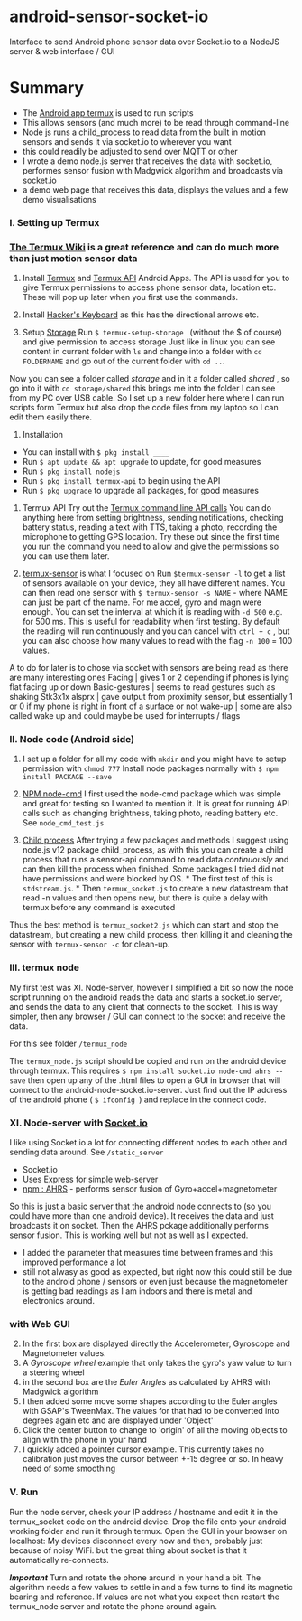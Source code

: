 # android-sensor-socket-io

Interface to send Android phone sensor data over Socket.io to a NodeJS server &amp; web interface / GUI

# Summary

  * The [Android app termux](https://termux.com/) is used to run scripts 
  * This allows sensors (and much more) to be read through command-line 
  * Node js runs a child_process to read data from the built in motion sensors and sends it via socket.io to wherever you want
  * this could readily be adjusted to send over MQTT or other
  * I wrote a demo node.js server that receives the data with socket.io, performes sensor fusion with Madgwick algorithm and broadcasts via socket.io
  * a demo web page that receives this data, displays the values and a few demo visualisations


### I. Setting up Termux

  ### [The Termux Wiki](https://wiki.termux.com/wiki/Main_Page) is a great reference and can do much more than just motion sensor data

  1. Install [Termux](https://play.google.com/store/apps/details?id=com.termux) and [Termux API](https://play.google.com/store/apps/details?id=com.termux.api) Android Apps. The API is used for you to give Termux permissions to access phone sensor data, location etc. These will pop up later when you first use the commands.
  
  1. Install [Hacker's Keyboard](https://play.google.com/store/apps/details?id=org.pocketworkstation.pckeyboard) as this has the directional arrows etc. 

  1. Setup [Storage](https://wiki.termux.com/wiki/Internal_and_external_storage)
  Run `$ termux-setup-storage ` (without the $ of course) and give permission to access storage
  Just like in linux you can see content in current folder with `ls` and change into a folder with `cd FOLDERNAME` and go out of the current folder with `cd ..`.

  Now you can see a folder called *storage* and in it a folder called *shared* , so go into it with `cd storage/shared` this brings me into the folder I can see from my PC over USB cable. So I set up a new folder here where I can run scripts form Termux but also drop the code files from my laptop so I can edit them easily there.

  1. Installation
   * You can install with `$ pkg install ____`
   * Run `$ apt update && apt upgrade` to update, for good measures
   * Run `$ pkg install nodejs` 
   * Run `$ pkg install termux-api` to begin using the API
   * Run `$ pkg upgrade` to upgrade all packages, for good measures

   1. Termux API
   Try out the [Termux command line API calls](https://wiki.termux.com/wiki/Termux:API)
   You can do anything here from setting brightness, sending notifications, checking battery status, reading a text with TTS, taking a photo, recording the microphone to getting GPS location. Try these out since the first time you run the command you need to allow and give the permissions so you can use them later.

   1. [termux-sensor](https://wiki.termux.com/wiki/Termux-sensor) is what I focused on
   Run `$termux-sensor -l` to get a list of sensors available on your device, they all have different names.
   You can then read one sensor with `$ termux-sensor -s NAME` - where NAME can just be part of the name. For me accel, gyro and magn were enough.
   You can set the interval at which it is reading with `-d 500` e.g. for 500 ms. This is useful for readability when first testing.
   By default the reading will run continuously and you can cancel with `ctrl + c` , but you can also choose how many values to read with the flag `-n 100` = 100 values.

   A to do for later is to chose via socket with sensors are being read as there are many interesting ones
   Facing | gives 1 or 2 depending if phones is lying flat facing up or down
   Basic-gestures | seems to read gestures such as shaking
   Stk3x1x alsprx | gave output from proximity sensor, but essentially 1 or 0 if my phone is right in front of a surface or not
   wake-up | some are also called wake up and could maybe be used for interrupts / flags

### II. Node code (Android side)
   
   1. I set up a folder for all my code with `mkdir` and you might have to setup permission with `chmod 777`
   Install node packages normally with `$ npm install PACKAGE --save`

   1. [NPM node-cmd](https://www.npmjs.com/package/node-cmd)
   I first used the node-cmd package which was simple and great for testing so I wanted to mention it. It is great for running API calls such as changing brightness, taking photo, reading battery etc.  
   See `node_cmd_test.js`

   1. [Child process](https://nodejs.org/api/child_process.html)
   After trying a few packages and methods I suggest using node.js v12 package child_process, as with this you can create a child process that runs a sensor-api command to read data *continuously* and can then kill the process when finished. Some packages I tried did not have permissions and were blocked by OS.
    * The first test of this is `stdstream.js`. 
    * Then `termux_socket.js` to create a new datastream that read -n values and then opens new, but there is quite a delay with termux before any command is executed
   
   Thus the best method is `termux_socket2.js` which can start and stop the datastream, but creating a new child process, then killing it and cleaning the sensor with `termux-sensor -c` for clean-up.

### III. termux node

 My first test was XI. Node-server, however I simplified a bit so now the node script running on the android reads the data and starts a socket.io server, and sends the data to any client that connects to the socket.
 This is way simpler, then any browser / GUI can connect to the socket and receive the data.

 For this see folder `/termux_node` 

 The `termux_node.js` script should be copied and run on the android device through termux. This requires `$ npm install socket.io node-cmd ahrs --save` 
 then open up any of the .html files to open a GUI in browser that will connect to the android-node-socket.io-server. Just find out the IP address of the android phone ( `$ ifconfig `) and replace in the connect code.

### XI. Node-server with [Socket.io](https://www.npmjs.com/package/socket.io)

   I like using Socket.io a lot for connecting different nodes to each other and sending data around.
   See `/static_server` 
   * Socket.io
   * Uses Express for simple web-server
   * [npm : AHRS](https://www.npmjs.com/package/ahrs) - performs sensor fusion of Gyro+accel+magnetometer

   So this is just a basic server that the android node connects to (so you could have more than one android device). It receives the data and just broadcasts it on socket. Then the AHRS pckage additionally performs sensor fusion. This is working well but not as well as I expected. 
   * I added the parameter that measures time between frames and this improved performance a lot
   * still not alwasy as good as expected, but right now this could still be due to the android phone / sensors or even just because the magnetometer is getting bad readings as I am indoors and there is metal and electronics around.

### with Web GUI
   
   2. In the first box are displayed directly the Accelerometer, Gyroscope and Magnetometer values.
   2. A *Gyroscope wheel* example that only takes the gyro's yaw value to turn a steering wheel
   2. in the second box are the *Euler Angles* as calculated by AHRS with Madgwick algorithm
   2. I then added some move some shapes according to the Euler angles with GSAP's TweenMax. The values for that had to be converted into degrees again etc and are displayed under 'Object'
   2. Click the center button to change to 'origin' of all the moving objects to align with the phone in your hand
   2. I quickly added a pointer cursor example. This currently takes no calibration just moves the cursor between +-15 degree or so. In heavy need of some smoothing

### V. Run
   
   Run the node server, check your IP address / hostname and edit it in the termux_socket code on the android device. Drop the file onto your android working folder and run it through termux. 
   Open the GUI in your browser on localhost:
   My devices disconnect every now and then, probably just because of noisy WiFi. but the great thing about socket is that it automatically re-connects.

   ***Important***
   Turn and rotate the phone around in your hand a bit. The algorithm needs a few values to settle in and a few turns to find its magnetic bearing and reference. If values are not what you expect then restart the termux_node server and rotate the phone around again.









